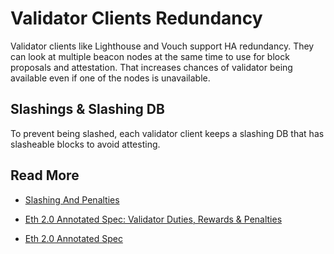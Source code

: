 # Validator Clients Redundancy

Validator clients like Lighthouse and Vouch support HA redundancy. They can
look at multiple beacon nodes at the same time to use for block proposals and
attestation. That increases chances of validator being available even if one of
the nodes is unavailable.

## Slashings & Slashing DB

To prevent being slashed, each validator client keeps a slashing DB that has
slasheable blocks to avoid attesting.

## Read More

* [Slashing And Penalties](../basics/slashings-and-penalties.md)

* [Eth 2.0 Annotated Spec: Validator Duties, Rewards & Penalties](https://github.com/ethereum/annotated-spec/blob/master/altair/beacon-chain.md#aside-validator-duties-rewards-and-penalties)

* [Eth 2.0 Annotated Spec](https://benjaminion.xyz/eth2-annotated-spec/)

